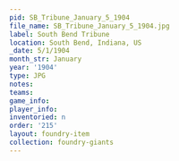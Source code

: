 ```yaml
---
pid: SB_Tribune_January_5_1904
file_name: SB_Tribune_January_5_1904.jpg
label: South Bend Tribune
location: South Bend, Indiana, US
_date: 5/1/1904
month_str: January
year: '1904'
type: JPG
notes: 
teams: 
game_info: 
player_info: 
inventoried: n
order: '215'
layout: foundry-item
collection: foundry-giants
---
```

